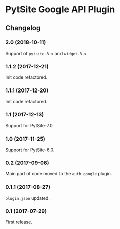 # PytSite Google API Plugin


## Changelog


### 2.0 (2018-10-11)

Support of `pytsite-8.x` and `widget-3.x`.


### 1.1.2 (2017-12-21)

Init code refactored.


### 1.1.1 (2017-12-20)

Init code refactored.


### 1.1 (2017-12-13)

Support for PytSite-7.0.


### 1.0 (2017-11-25)

Support for PytSite-6.0.


### 0.2 (2017-09-06)

Main part of code moved to the `auth_google` plugin.


### 0.1.1 (2017-08-27)

`plugin.json` updated.


### 0.1 (2017-07-29)

First release.
